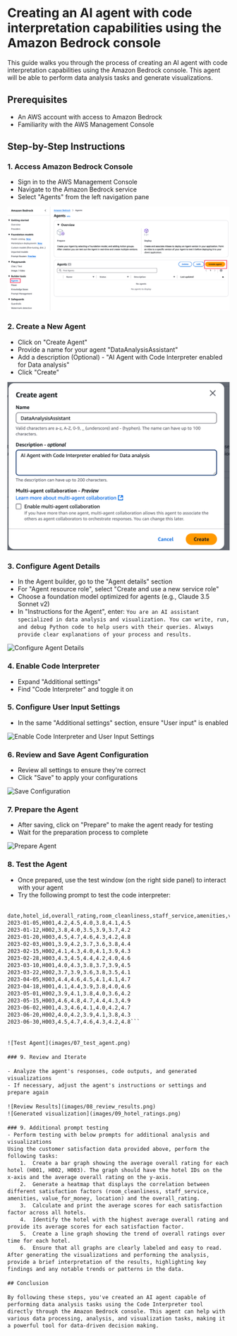 # Creating an AI agent with code interpretation capabilities using the Amazon Bedrock console

This guide walks you through the process of creating an AI agent with code interpretation capabilities using the Amazon Bedrock console. This agent will be able to perform data analysis tasks and generate visualizations.

## Prerequisites

- An AWS account with access to Amazon Bedrock
- Familiarity with the AWS Management Console

## Step-by-Step Instructions

### 1. Access Amazon Bedrock Console

- Sign in to the AWS Management Console
- Navigate to the Amazon Bedrock service
- Select "Agents" from the left navigation pane

![Bedrock Console Navigation](images/01_bedrock_console.png)

### 2. Create a New Agent

- Click on "Create Agent"
- Provide a name for your agent "DataAnalysisAssistant"
- Add a description (Optional) - "AI Agent with Code Interpreter enabled for Data analysis"
- Click "Create"

![Create New Agent](images/02_create_agent.png)

### 3. Configure Agent Details

- In the Agent builder, go to the "Agent details" section
- For "Agent resource role", select "Create and use a new service role"
- Choose a foundation model optimized for agents (e.g., Claude 3.5 Sonnet v2)
- In "Instructions for the Agent", enter:
```You are an AI assistant specialized in data analysis and visualization. You can write, run, and debug Python code to help users with their queries. Always provide clear explanations of your process and results.```


![Configure Agent Details](images/03_agent_details.png)

### 4. Enable Code Interpreter

- Expand "Additional settings"
- Find "Code Interpreter" and toggle it on

### 5. Configure User Input Settings

- In the same "Additional settings" section, ensure "User input" is enabled

![Enable Code Interpreter and User Input Settings](images/04_code_interpreter.png)

### 6. Review and Save Agent Configuration

- Review all settings to ensure they're correct
- Click "Save" to apply your configurations

![Save Configuration](images/05_save_config.png)

### 7. Prepare the Agent

- After saving, click on "Prepare" to make the agent ready for testing
- Wait for the preparation process to complete

![Prepare Agent](images/06_prepare_agent.png)

### 8. Test the Agent

- Once prepared, use the test window (on the right side panel) to interact with your agent
- Try the following prompt to test the code interpreter:

```Using the customer satisfaction data provided below, create a bar graph showing the average overall rating for each hotel (H001, H002, H003). The graph should have the hotel IDs on the x-axis and the average overall rating on the y-axis.

date,hotel_id,overall_rating,room_cleanliness,staff_service,amenities,value_for_money,location
2023-01-05,H001,4.2,4.5,4.0,3.8,4.1,4.5
2023-01-12,H002,3.8,4.0,3.5,3.9,3.7,4.2
2023-01-20,H003,4.5,4.7,4.6,4.3,4.2,4.8
2023-02-03,H001,3.9,4.2,3.7,3.6,3.8,4.4
2023-02-15,H002,4.1,4.3,4.0,4.1,3.9,4.3
2023-02-28,H003,4.3,4.5,4.4,4.2,4.0,4.6
2023-03-10,H001,4.0,4.3,3.8,3.7,3.9,4.5
2023-03-22,H002,3.7,3.9,3.6,3.8,3.5,4.1
2023-04-05,H003,4.4,4.6,4.5,4.1,4.1,4.7
2023-04-18,H001,4.1,4.4,3.9,3.8,4.0,4.6
2023-05-01,H002,3.9,4.1,3.8,4.0,3.6,4.2
2023-05-15,H003,4.6,4.8,4.7,4.4,4.3,4.9
2023-06-02,H001,4.3,4.6,4.1,4.0,4.2,4.7
2023-06-20,H002,4.0,4.2,3.9,4.1,3.8,4.3
2023-06-30,H003,4.5,4.7,4.6,4.3,4.2,4.8```


![Test Agent](images/07_test_agent.png)

### 9. Review and Iterate

- Analyze the agent's responses, code outputs, and generated visualizations
- If necessary, adjust the agent's instructions or settings and prepare again

![Review Results](images/08_review_results.png)
![Generated visualization](images/09_hotel_ratings.png)

### 9. Additional prompt testing
- Perform testing with below prompts for additional analysis and visualizations 
Using the customer satisfaction data provided above, perform the following tasks:
	1.	Create a bar graph showing the average overall rating for each hotel (H001, H002, H003). The graph should have the hotel IDs on the x-axis and the average overall rating on the y-axis.
	2.	Generate a heatmap that displays the correlation between different satisfaction factors (room_cleanliness, staff_service, amenities, value_for_money, location) and the overall_rating.
	3.	Calculate and print the average scores for each satisfaction factor across all hotels.
	4.	Identify the hotel with the highest average overall rating and provide its average scores for each satisfaction factor.
	5.	Create a line graph showing the trend of overall ratings over time for each hotel.
	6.	Ensure that all graphs are clearly labeled and easy to read. After generating the visualizations and performing the analysis, provide a brief interpretation of the results, highlighting key findings and any notable trends or patterns in the data.

## Conclusion

By following these steps, you've created an AI agent capable of performing data analysis tasks using the Code Interpreter tool directly through the Amazon Bedrock console. This agent can help with various data processing, analysis, and visualization tasks, making it a powerful tool for data-driven decision making.


